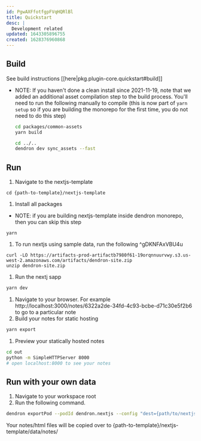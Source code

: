 ```yaml
---
id: PgwAXFfotfgpFVqHQRlBl
title: Quickstart
desc: |
  Development related
updated: 1643305896755
created: 1628376960868
---
```


## Build

See build instructions [[here|pkg.plugin-core.quickstart#build]]

- NOTE: If you haven't done a clean install since 2021-11-19, note that we added an additional asset compilation step to the build process. You'll need to run the following manually to compile (this is now part of `yarn setup` so if you are building the monorepo for the first time, you do not need to do this step)

  ```sh
  cd packages/common-assets
  yarn build

  cd ../..
  dendron dev sync_assets --fast
  ```

## Run

<!-- How to run the program from the current source code -->

1. Navigate to the nextjs-template

```
cd {path-to-template}/nextjs-template
```

1. Install all packages

- NOTE: if you are building nextjs-template inside dendron monorepo, then you can skip this step

```
yarn
```

1. To run nextjs using sample data, run the following ^gDKNFAxVBU4u

```
curl -LO https://artifacts-prod-artifactb7980f61-19orqnnuurvwy.s3.us-west-2.amazonaws.com/artifacts/dendron-site.zip
unzip dendron-site.zip
```

1. Run the nextj sapp

```sh
yarn dev
```

1. Navigate to your browser. For example http://localhost:3000/notes/6322a2de-34fd-4c93-bcbe-d71c30e5f2b6 to go to a particular note
1. Build your notes for static hosting

```sh
yarn export
```

1. Preview your statically hosted notes

```sh
cd out
python -m SimpleHTTPServer 8000
# open localhost:8000 to see your notes
```

## Run with your own data

1. Navigate to your workspace root
1. Run the following command.

```sh
dendron exportPod --podId dendron.nextjs --config "dest={path/to/nextjs-template}"
```

Your notes/html files will be copied over to {path-to-template}/nextjs-template/data/notes/
